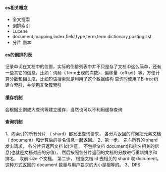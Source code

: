 #### es相关概念

- 全文搜索
- 倒排索引
- Lucene
- document,mapping,index,field,type,term,term dictionary,posting list
- 分片 副本

#### es的倒排列表

记录单词在文档中的位置，实际的倒排列表中并不只是存了文档ID这么简单，还有一些其它的信息，比如：词频（Term出现的次数）、偏移量（offset）等，方便计算分数和相关度，比如短语搜索就是利用了这个数据结构
查询时使用了B-tree树建立索引，并使用非聚簇索引

#### 缓存机制

会根据比例或大查询等建立缓存，当然也可以不利用缓存查询

#### 查询机制

1、向索引的所有分片 （ shard）都发出查询请求， 各分片返回的时候把元素文档 （ document）和计算后的排名信息一起返回。 2、第一步， 先向所有的 shard 发出请求， 各分片只返回文档 id(注意， 不包括文档
document)和排名相关的信息(也就是文档对应的分值)， 然后按照各分片返回的文档的分数进行重新排序和排名， 取前 size 个文档。 第二步， 根据文档 id 去相关的 shard 取 document。 这种方式返回的
document 数量与用户要求的大小是相等的。 3、DFS